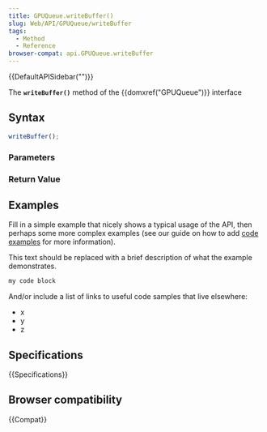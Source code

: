 ```yaml
---
title: GPUQueue.writeBuffer()
slug: Web/API/GPUQueue/writeBuffer
tags:
  - Method
  - Reference
browser-compat: api.GPUQueue.writeBuffer
---
```

{{DefaultAPISidebar("")}}

The **`writeBuffer()`** method of the {{domxref("GPUQueue")}} interface 

## Syntax

```js
writeBuffer();
```

### Parameters



### Return Value



## Examples

Fill in a simple example that nicely shows a typical usage of the API, then perhaps some more complex examples (see our guide on how to add [code examples](/en-US/docs/MDN/Contribute/Structures/Code_examples) for more information).

This text should be replaced with a brief description of what the example demonstrates.

```js
my code block
```

And/or include a list of links to useful code samples that live elsewhere:

*   x
*   y
*   z

## Specifications

{{Specifications}}

## Browser compatibility

{{Compat}}

